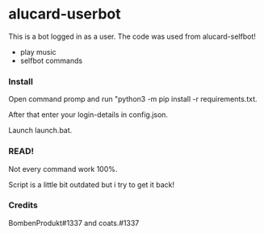 # alucard-userbot
This is a bot logged in as a user. The code was used from alucard-selfbot!
- play music
- selfbot commands

### Install
Open command promp and run "python3 -m pip install -r requirements.txt.

After that enter your login-details in config.json.

Launch launch.bat.

### READ!
Not every command work 100%.

Script is a little bit outdated but i try to get it back!
### Credits
BombenProdukt#1337 and coats.#1337
